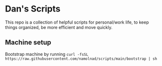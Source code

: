 # Dan's Scripts

This repo is a collection of helpful scripts for personal/work life, to keep things organized, be more efficient and move quickly.

## Machine setup
Bootstrap machine by running `curl -fsSL https://raw.githubusercontent.com/namolnad/scripts/main/bootstrap | sh`
